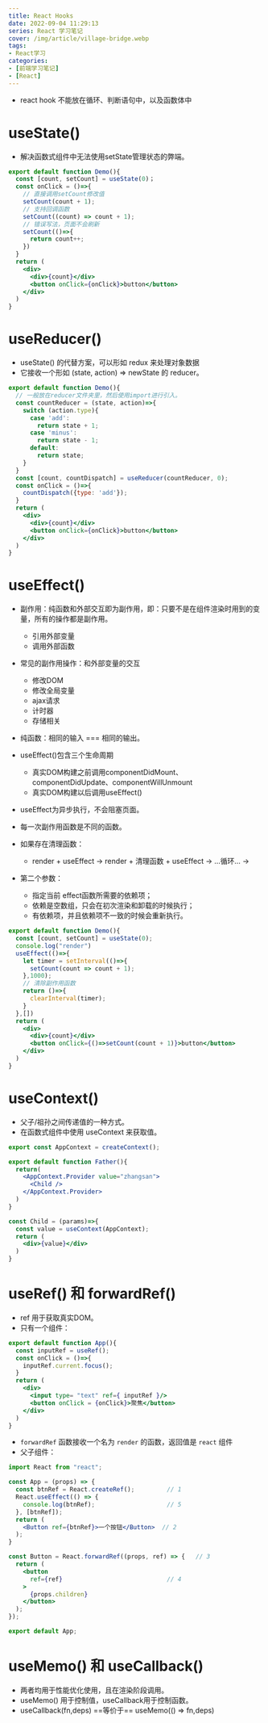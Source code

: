 ```yaml
---
title: React Hooks
date: 2022-09-04 11:29:13
series: React 学习笔记
cover: /img/article/village-bridge.webp
tags:
- React学习
categories:
- [前端学习笔记]
- [React]
---
```


* react hook 不能放在循环、判断语句中，以及函数体中

# useState()

* 解决函数式组件中无法使用setState管理状态的弊端。

```jsx
export default function Demo(){
  const [count, setCount] = useState(0)；
  const onClick = ()=>{
    // 直接调用setCount修改值
    setCount(count + 1);
    // 支持回调函数
    setCount((count) => count + 1);
    // 错误写法，页面不会刷新
    setCount(()=>{
      return count++;
    })
  }
  return (
    <div>
      <div>{count}</div>
      <button onClick={onClick}>button</button>
    </div>
  )
}
```

# useReducer()

* useState() 的代替方案，可以形如 redux 来处理对象数据
* 它接收一个形如 (state, action) => newState 的 reducer。

```jsx
export default function Demo(){
  // 一般放在reducer文件夹里，然后使用import进行引入。
  const countReducer = (state, action)=>{
    switch (action.type){
      case 'add':
        return state + 1;
      case 'minus':
        return state - 1;
      default:
        return state;
    }
  }
  const [count, countDispatch] = useReducer(countReducer, 0);
  const onClick = ()=>{
    countDispatch({type: 'add'});
  }
  return (
    <div>
      <div>{count}</div>
      <button onClick={onClick}>button</button>
    </div>
  )
}
```

# useEffect()

* 副作用：纯函数和外部交互即为副作用，即：只要不是在组件渲染时用到的变量，所有的操作都是副作用。
  - 引用外部变量
  - 调用外部函数
* 常见的副作用操作：和外部变量的交互
  - 修改DOM
  - 修改全局变量
  - ajax请求
  - 计时器
  - 存储相关
* 纯函数：相同的输入 === 相同的输出。

* useEffect()包含三个生命周期
  - 真实DOM构建之前调用componentDidMount、componentDidUpdate、componentWillUnmount
  - 真实DOM构建以后调用useEffect()
* useEffect为异步执行，不会阻塞页面。
* 每一次副作用函数是不同的函数。
* 如果存在清理函数：
  - render + useEffect -> render + 清理函数 + useEffect -> ...循环... ->
* 第二个参数：
  - 指定当前 effect函数所需要的依赖项；
  - 依赖是空数组，只会在初次渲染和卸载的时候执行；
  - 有依赖项，并且依赖项不一致的时候会重新执行。

```jsx
export default function Demo(){
  const [count, setCount] = useState(0);
  console.log("render")
  useEffect(()=>{
    let timer = setInterval(()=>{
      setCount(count => count + 1);
    },1000);
    // 清除副作用函数
    return ()=>{
      clearInterval(timer);
    }
  },[])
  return (
    <div>
      <div>{count}</div>
      <button onClick={()=>setCount(count + 1)}>button</button>
    </div>
  )
}
```

# useContext()

* 父子/祖孙之间传递值的一种方式。
* 在函数式组件中使用 useContext 来获取值。

```jsx
export const AppContext = createContext();

export default function Father(){
  return(
    <AppContext.Provider value="zhangsan">
      <Child />
    </AppContext.Provider>
  )
}

const Child = (params)=>{
  const value = useContext(AppContext);
  return (
    <div>{value}</div>
  )
}
```

# useRef() 和 forwardRef()

* ref 用于获取真实DOM。
* 只有一个组件：

```jsx
export default function App(){
  const inputRef = useRef();
  const onClick = ()=>{
    inputRef.current.focus();
  }
  return (
    <div>
      <input type= "text" ref={ inputRef }/>
      <button onClick = {onClick}>聚焦</button>
    </div>
  )
}
```

* `forwardRef` 函数接收一个名为 `render` 的函数，返回值是 `react` 组件
* 父子组件：

```jsx
import React from "react";

const App = (props) => {
  const btnRef = React.createRef();			// 1
  React.useEffect(() => {
    console.log(btnRef);					// 5
  }, [btnRef]);
  return (
    <Button ref={btnRef}>一个按钮</Button>	// 2
  );
}

const Button = React.forwardRef((props, ref) => {	// 3
  return (
    <button
      ref={ref}								// 4
    >
      {props.children}
    </button>
  );
});

export default App;
```

# useMemo() 和 useCallback()

* 两者均用于性能优化使用，且在渲染阶段调用。
* useMemo() 用于控制值，useCallback用于控制函数。
* useCallback(fn,deps) ==等价于== useMemo(() => fn,deps)